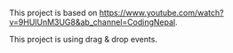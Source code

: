 This project is based on https://www.youtube.com/watch?v=9HUlUnM3UG8&ab_channel=CodingNepal.

This project is using drag & drop events.